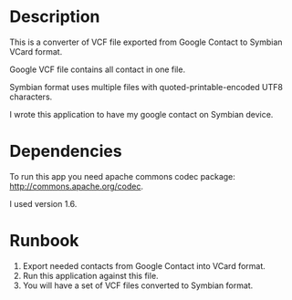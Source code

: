 # Description #

This is a converter of VCF file exported from Google Contact to Symbian VCard format.

Google VCF file contains all contact in one file.

Symbian format uses multiple files with quoted-printable-encoded UTF8 characters.

I wrote this application to have my google contact on Symbian device.

# Dependencies #

To run this app you need apache commons codec package: http://commons.apache.org/codec.

I used version 1.6.

# Runbook #

1. Export needed contacts from Google Contact into VCard format.
2. Run this application against this file.
3. You will have a set of VCF files converted to Symbian format.
